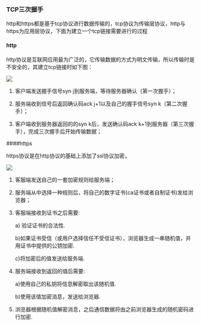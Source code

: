 ### TCP三次握手

http和https都是基于tcp协议进行数据传输的，tcp协议为传输层协议，http与https为应用层协议，下面为建立一个tcp链接需要进行的过程

#### http

http协议是互联网应用最为广泛的，它传输数据的方式为明文传输，所以传输时是不安全的，其建立tcp链接时如下图：



![](https://ww2.sinaimg.cn/large/006tKfTcly1fdt9hqbxuej30jc0gaq3f.jpg)

1. 客户端发送握手信号syn j到服务端，等待服务器确认（第一次握手）；

2. 服务端收到信号后返回确认码ack j+1以及自己的握手信号syn k（第二次握手）；

3. 客户端收到服务器返回的的syn k后，发送确认码ack k+1到服务器（第三次握手），完成三次握手后开始传输数据；

####https

https协议是在http协议的基础上添加了ssl协议加密，

![](https://ww1.sinaimg.cn/large/006tNc79ly1fdt9if5prpj30i00fkwg8.jpg)

1. 客服端发送自己的一套加密规则给服务端；

2. 服务端从中选择一种规则后，将自己的数字证书(ca证书或者自制证书)发给浏览器；

3. 客服端接收到证书之后需要:

   a) 验证证书的合法性.

   b)如果证书受信（或用户选择信任不受信证书），浏览器生成一串随机值，并用证书中提供的公钥加密.

   c)将加密后的值发送给服务端.

4. 服务端接收到返回的值后需要:

   a)使用自己的私钥将信息解密取出该随机值.

   b)使用该值加密消息，发送给浏览器.

5. 浏览器根据随机值解密消息，之后通信数据将由之前浏览器生成的随机密码进行加密.


